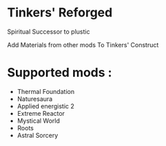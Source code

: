 # Tinkers' Reforged
Spiritual Successor to plustic

Add Materials from other mods To Tinkers' Construct

# Supported mods : 
* Thermal Foundation
* Naturesaura
* Applied energistic 2
* Extreme Reactor
* Mystical World
* Roots
* Astral Sorcery